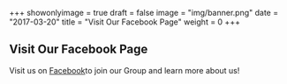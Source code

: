 +++
showonlyimage = true
draft = false
image = "img/banner.png"
date = "2017-03-20"
title = "Visit Our Facebook Page"
weight = 0
+++

## Visit Our Facebook Page

Visit us on [Facebook](https://www.facebook.com/TheMilkShelfMN/)to join our Group and learn more about us!
